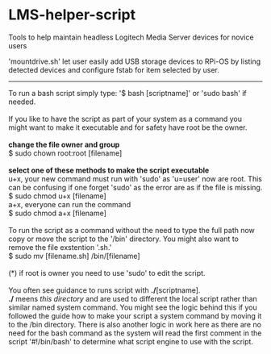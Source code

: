 # LMS-helper-script
Tools to help maintain headless Logitech Media Server devices for novice users

'mountdrive.sh' let user easily add USB storage devices to RPi-OS by listing detected devices and configure fstab for item selected by user.

---------------------------------------------------------------

To run a bash script simply type: '$ bash [scriptname]' or 'sudo bash' if needed.<br />
<br />
If you like to have the script as part of your system as a command you might want to make it executable and for safety have root be the owner.<br />
<br />
<b>change the file owner and group</b><br />
$ sudo chown root:root [filename]<br />
<br />
<b>select one of these methods to make the script executable</b><br />
u+x, your new command must run with 'sudo' as 'u=user' now are root. This can be confusing if one forget 'sudo' as the error are as if the file is missing.<br />
$ sudo chmod u+x [filename]<br />
a+x, everyone can run the command<br />
$ sudo chmod a+x [filename]<br />
<br />
To run the script as a command without the need to type the full path now copy or move the script to the '/bin' directory. You might also want to remove the file exstention '.sh.'<br />
$ sudo mv [filename.sh] /bin/[filename]<br />
<br />
(*) if root is owner you need to use 'sudo' to edit the script.<br />
<br />
You often see guidance to runs script with <b>./</b>[scriptname].<br />
<b>./</b> meens <i>this directory</i> and are used to different the local script rather than similar named system command. You might see the logic behind this if you followed the guide how to make your script a system command by moving it to the /bin directory.
There is also another logic in work here as there are no need for the bash command as the system will read the first comment in the script '#!/bin/bash' to determine what script engine to use with the script.
